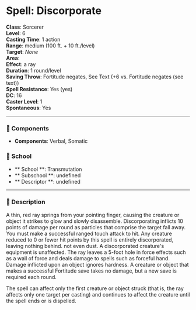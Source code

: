 
# Spell: Discorporate
**Class**: Sorcerer  
**Level**: 6  
**Casting Time**: 1 action  
**Range**: medium (100 ft. + 10 ft./level)  
**Target**: _None_  
**Area**:   
**Effect**: a ray  
**Duration**: 1 round/level  
**Saving Throw**: Fortitude negates, See Text (+6 vs. Fortitude negates (see text))  
**Spell Resistance**: Yes (yes)  
**DC**: 16  
**Caster Level**: 1  
**Spontaneous**: Yes

---

### 🔮 Components
- **Components**: Verbal, Somatic

### 🏫 School
- ** School **: Transmutation
- ** Subschool **: undefined
- ** Descriptor **: undefined
---

### 📜 Description
A thin, red ray springs from your pointing finger, causing the creature or object it strikes to glow and slowly disassemble. Discorporating inflicts 10 points of damage per round as particles that comprise the target fall away. You must make a successful ranged touch attack to hit. Any creature reduced to 0 or fewer hit points by this spell is entirely discorporated, leaving nothing behind. not even dust. A discorporated creature's equipment is unaffected. The ray leaves a 5-foot hole in force effects such as a wall of force and deals damage to spells such as forceful hand. Damage inflicted upon an object ignores hardness. A creature or object that makes a successful Fortitude save takes no damage, but a new save is required each round.

The spell can affect only the first creature or object struck (that is, the ray affects only one target per casting) and continues to affect the creature until the spell ends or is dispelled.
